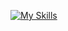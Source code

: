 [![My Skills](https://skillicons.dev/icons?i=blender,cs,cpp,dotnet,html,mysql,py,&perline=4)](https://skillicons.dev)
